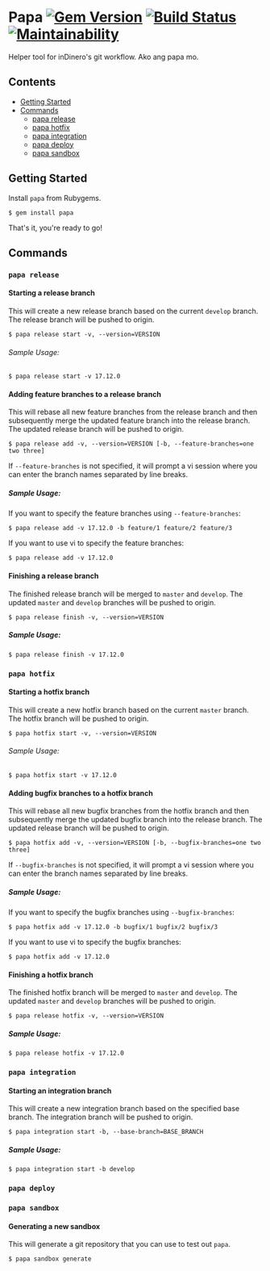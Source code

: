 # Papa [![Gem Version](https://badge.fury.io/rb/papa.svg)](https://badge.fury.io/rb/papa) [![Build Status](https://travis-ci.org/b-ggs/papa.svg?branch=master)](https://travis-ci.org/b-ggs/papa) [![Maintainability](https://api.codeclimate.com/v1/badges/cec506e3421dc3e08eeb/maintainability)](https://codeclimate.com/github/b-ggs/papa/maintainability)

Helper tool for inDinero's git workflow. Ako ang papa mo.

## Contents

* [Getting Started](#getting-started)
* [Commands](#commands)
	* [papa release](#papa-release)
	* [papa hotfix](#papa-hotfix)
	* [papa integration](#papa-integration)
	* [papa deploy](#papa-deploy)
	* [papa sandbox](#papa-sandbox)

## Getting Started

Install `papa` from Rubygems.

```
$ gem install papa
```

That's it, you're ready to go!

## Commands

### `papa release`

#### Starting a release branch

This will create a new release branch based on the current `develop` branch. The release branch will be pushed to origin.

```
$ papa release start -v, --version=VERSION
```

###### Sample Usage:

```
$ papa release start -v 17.12.0
```

#### Adding feature branches to a release branch

This will rebase all new feature branches from the release branch and then subsequently merge the updated feature branch into the release branch. The updated release branch will be pushed to origin.

```
$ papa release add -v, --version=VERSION [-b, --feature-branches=one two three]
```

If `--feature-branches` is not specified, it will prompt a vi session where you can enter the branch names separated by line breaks.

##### Sample Usage:

If you want to specify the feature branches using `--feature-branches`:

```
$ papa release add -v 17.12.0 -b feature/1 feature/2 feature/3
```

If you want to use vi to specify the feature branches:

```
$ papa release add -v 17.12.0
```

#### Finishing a release branch

The finished release branch will be merged to `master` and `develop`. The updated `master` and `develop` branches will be pushed to origin.

```
$ papa release finish -v, --version=VERSION
```

##### Sample Usage:

```
$ papa release finish -v 17.12.0
```

### `papa hotfix`

#### Starting a hotfix branch

This will create a new hotfix branch based on the current `master` branch. The hotfix branch will be pushed to origin.

```
$ papa hotfix start -v, --version=VERSION
```

###### Sample Usage:

```
$ papa hotfix start -v 17.12.0
```

#### Adding bugfix branches to a hotfix branch

This will rebase all new bugfix branches from the hotfix branch and then subsequently merge the updated bugfix branch into the release branch. The updated release branch will be pushed to origin.

```
$ papa hotfix add -v, --version=VERSION [-b, --bugfix-branches=one two three]
```

If `--bugfix-branches` is not specified, it will prompt a vi session where you can enter the branch names separated by line breaks.

##### Sample Usage:

If you want to specify the bugfix branches using `--bugfix-branches`:

```
$ papa hotfix add -v 17.12.0 -b bugfix/1 bugfix/2 bugfix/3
```

If you want to use vi to specify the bugfix branches:

```
$ papa hotfix add -v 17.12.0
```

#### Finishing a hotfix branch

The finished hotfix branch will be merged to `master` and `develop`. The updated `master` and `develop` branches will be pushed to origin.

```
$ papa release hotfix -v, --version=VERSION
```

##### Sample Usage:

```
$ papa release hotfix -v 17.12.0
```

### `papa integration`

#### Starting an integration branch

This will create a new integration branch based on the specified base branch. The integration branch will be pushed to origin.

```
$ papa integration start -b, --base-branch=BASE_BRANCH
```

##### Sample Usage:

```
$ papa integration start -b develop
```

### `papa deploy`

### `papa sandbox`

#### Generating a new sandbox

This will generate a git repository that you can use to test out `papa`.

```
$ papa sandbox generate
```